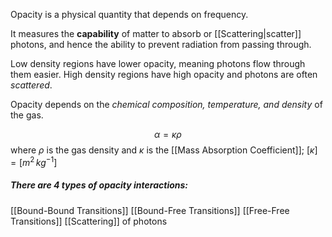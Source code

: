 Opacity is a physical quantity that depends on frequency.

It measures the **capability** of matter to absorb or [[Scattering|scatter]] photons, and hence the ability to prevent radiation from passing through.

Low density regions have lower opacity, meaning photons flow through them easier. High density regions have high opacity and photons are often *scattered*.

Opacity depends on the *chemical composition, temperature, and density* of the gas.

$$\alpha = \kappa \rho$$ where $\rho$ is the gas density and $\kappa$ is the [[Mass Absorption Coefficient]]; $[\kappa] = [m^2 \, kg^{-1}]$

##### There are 4 types of opacity interactions:
[[Bound-Bound Transitions]]
[[Bound-Free Transitions]]
[[Free-Free Transitions]]
[[Scattering]] of photons